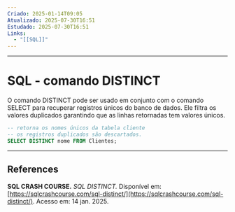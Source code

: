 ```yaml
---
Criado: 2025-01-14T09:05
Atualizado: 2025-07-30T16:51
Estudado: 2025-07-30T16:51
Links:
  - "[[SQL]]"
---
```

---
# SQL - comando DISTINCT

O comando DISTINCT pode ser usado em conjunto com o comando SELECT para recuperar registros únicos do banco de dados. Ele filtra os valores duplicados garantindo que as linhas retornadas tem valores únicos.

```sql
-- retorna os nomes únicos da tabela cliente
-- os registros duplicados são descartados.
SELECT DISTINCT nome FROM Clientes;
```

---
## References

**SQL CRASH COURSE.** _SQL DISTINCT._ Disponível em: [https://sqlcrashcourse.com/sql-distinct/](https://sqlcrashcourse.com/sql-distinct/). Acesso em: 14 jan. 2025.